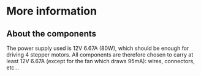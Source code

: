 # More information
## About the components
The power supply used is 12V 6.67A (80W), which should be enough for driving 4 stepper motors. All components are therefore chosen to carry at least 12V 6.67A (except for the fan which draws 95mA): wires, connectors, etc...
